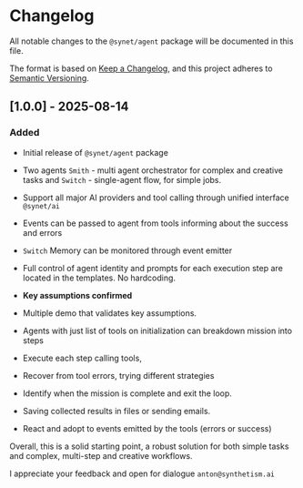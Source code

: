 # Changelog

All notable changes to the `@synet/agent` package will be documented in this file.

The format is based on [Keep a Changelog](https://keepachangelog.com/en/1.0.0/),
and this project adheres to [Semantic Versioning](https://semver.org/spec/v2.0.0.html).


## [1.0.0] - 2025-08-14

### Added
- Initial release of `@synet/agent` package
- Two agents `Smith` - multi agent orchestrator for complex and creative tasks and `Switch` - single-agent flow, for simple jobs.
- Support all major AI providers and tool calling through unified interface `@synet/ai`
- Events can be passed to agent from tools informing about the success and errors
- `Switch` Memory can be monitored through event emitter
- Full control of agent identity and prompts for each execution step are located in the templates. No hardcoding.
- **Key assumptions confirmed** 

- Multiple demo that validates key assumptions. 
- Agents with just list of tools on initialization can breakdown mission into steps
- Execute each step calling tools, 
- Recover from tool errors, trying different strategies
- Identify when the mission is complete and exit the loop.
- Saving collected results in files or sending emails. 
- React and adopt to events emitted by the tools (errors or success)

Overall, this is a solid starting point, a robust solution for both simple tasks and complex, multi-step and creative workflows.

I appreciate your feedback and open for dialogue `anton@synthetism.ai`